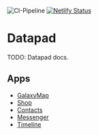 ![CI-Pipeline](https://github.com/Jsmithrud37/StarWarsDnD/workflows/CI-Pipeline/badge.svg)
[![Netlify Status](https://api.netlify.com/api/v1/badges/4d8bf8f9-6c10-4ec5-9893-ed4517b89552/deploy-status)](https://app.netlify.com/sites/swlotf-datapad/deploys)

# Datapad

TODO: Datapad docs.

## Apps

-   [GalaxyMap](./src/apps/GalaxyMap/README.md)
-   [Shop](./src/apps/Shop/README.md)
-   [Contacts](TODO)
-   [Messenger](TODO)
-   [Timeline](./src/apps/Timeline/README.md)
